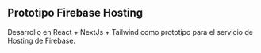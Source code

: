 ## Prototipo Firebase Hosting

Desarrollo en React + NextJs + Tailwind como prototipo para el servicio de Hosting de Firebase.